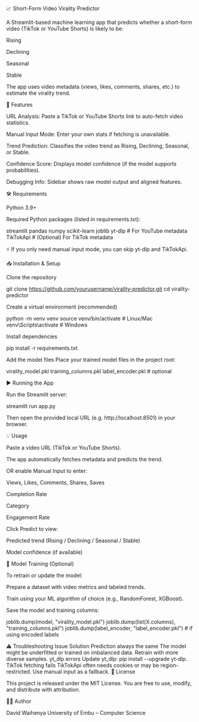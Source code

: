 📈 Short-Form Video Virality Predictor

A Streamlit-based machine learning app that predicts whether a short-form video (TikTok or YouTube Shorts) is likely to be:

Rising

Declining

Seasonal

Stable

The app uses video metadata (views, likes, comments, shares, etc.) to estimate the virality trend.

🚀 Features

URL Analysis: Paste a TikTok or YouTube Shorts link to auto-fetch video statistics.

Manual Input Mode: Enter your own stats if fetching is unavailable.

Trend Prediction: Classifies the video trend as Rising, Declining, Seasonal, or Stable.

Confidence Score: Displays model confidence (if the model supports probabilities).

Debugging Info: Sidebar shows raw model output and aligned features.

🛠️ Requirements

Python 3.9+

Required Python packages (listed in requirements.txt):

streamlit
pandas
numpy
scikit-learn
joblib
yt-dlp           # For YouTube metadata
TikTokApi        # (Optional) For TikTok metadata


⚡ If you only need manual input mode, you can skip yt-dlp and TikTokApi.

📥 Installation & Setup

Clone the repository

git clone https://github.com/yourusername/virality-predictor.git
cd virality-predictor


Create a virtual environment (recommended)

python -m venv venv
source venv/bin/activate   # Linux/Mac
venv\Scripts\activate      # Windows


Install dependencies

pip install -r requirements.txt


Add the model files
Place your trained model files in the project root:

virality_model.pkl
training_columns.pkl
label_encoder.pkl   # optional

▶️ Running the App

Run the Streamlit server:

streamlit run app.py


Then open the provided local URL (e.g. http://localhost:8501) in your browser.

💡 Usage

Paste a video URL (TikTok or YouTube Shorts).

The app automatically fetches metadata and predicts the trend.

OR enable Manual Input to enter:

Views, Likes, Comments, Shares, Saves

Completion Rate

Category

Engagement Rate

Click Predict to view:

Predicted trend (Rising / Declining / Seasonal / Stable)

Model confidence (if available)

🔧 Model Training (Optional)

To retrain or update the model:

Prepare a dataset with video metrics and labeled trends.

Train using your ML algorithm of choice (e.g., RandomForest, XGBoost).

Save the model and training columns:

joblib.dump(model, "virality_model.pkl")
joblib.dump(list(X.columns), "training_columns.pkl")
joblib.dump(label_encoder, "label_encoder.pkl")  # if using encoded labels

⚠️ Troubleshooting
Issue	Solution
Prediction always the same	The model might be underfitted or trained on imbalanced data. Retrain with more diverse samples.
yt_dlp errors	Update yt_dlp: pip install --upgrade yt-dlp.
TikTok fetching fails	TikTokApi often needs cookies or may be region-restricted. Use manual input as a fallback.
📜 License

This project is released under the MIT License.
You are free to use, modify, and distribute with attribution.

👨‍💻 Author

David Waihenya
University of Embu – Computer Science
